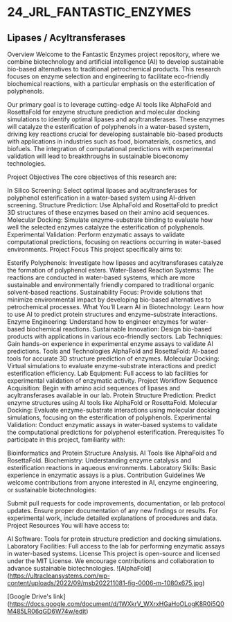 # 24_JRL_FANTASTIC_ENZYMES
## Lipases / Acyltransferases

Overview
Welcome to the Fantastic Enzymes project repository, where we combine biotechnology and artificial intelligence (AI) to develop sustainable bio-based alternatives to traditional petrochemical products. This research focuses on enzyme selection and engineering to facilitate eco-friendly biochemical reactions, with a particular emphasis on the esterification of polyphenols.

Our primary goal is to leverage cutting-edge AI tools like AlphaFold and RosettaFold for enzyme structure prediction and molecular docking simulations to identify optimal lipases and acyltransferases. These enzymes will catalyze the esterification of polyphenols in a water-based system, driving key reactions crucial for developing sustainable bio-based products with applications in industries such as food, biomaterials, cosmetics, and biofuels. The integration of computational predictions with experimental validation will lead to breakthroughs in sustainable bioeconomy technologies.

Project Objectives
The core objectives of this research are:

In Silico Screening: Select optimal lipases and acyltransferases for polyphenol esterification in a water-based system using AI-driven screening.
Structure Prediction: Use AlphaFold and RosettaFold to predict 3D structures of these enzymes based on their amino acid sequences.
Molecular Docking: Simulate enzyme-substrate binding to evaluate how well the selected enzymes catalyze the esterification of polyphenols.
Experimental Validation: Perform enzymatic assays to validate computational predictions, focusing on reactions occurring in water-based environments.
Project Focus
This project specifically aims to:

Esterify Polyphenols: Investigate how lipases and acyltransferases catalyze the formation of polyphenol esters.
Water-Based Reaction Systems: The reactions are conducted in water-based systems, which are more sustainable and environmentally friendly compared to traditional organic solvent-based reactions.
Sustainability Focus: Provide solutions that minimize environmental impact by developing bio-based alternatives to petrochemical processes.
What You’ll Learn
AI in Biotechnology: Learn how to use AI to predict protein structures and enzyme-substrate interactions.
Enzyme Engineering: Understand how to engineer enzymes for water-based biochemical reactions.
Sustainable Innovation: Design bio-based products with applications in various eco-friendly sectors.
Lab Techniques: Gain hands-on experience in experimental enzyme assays to validate AI predictions.
Tools and Technologies
AlphaFold and RosettaFold: AI-based tools for accurate 3D structure prediction of enzymes.
Molecular Docking: Virtual simulations to evaluate enzyme-substrate interactions and predict esterification efficiency.
Lab Equipment: Full access to lab facilities for experimental validation of enzymatic activity.
Project Workflow
Sequence Acquisition: Begin with amino acid sequences of lipases and acyltransferases available in our lab.
Protein Structure Prediction: Predict enzyme structures using AI tools like AlphaFold or RosettaFold.
Molecular Docking: Evaluate enzyme-substrate interactions using molecular docking simulations, focusing on the esterification of polyphenols.
Experimental Validation: Conduct enzymatic assays in water-based systems to validate the computational predictions for polyphenol esterification.
Prerequisites
To participate in this project, familiarity with:

Bioinformatics and Protein Structure Analysis.
AI Tools like AlphaFold and RosettaFold.
Biochemistry: Understanding enzyme catalysis and esterification reactions in aqueous environments.
Laboratory Skills: Basic experience in enzymatic assays is a plus.
Contribution Guidelines
We welcome contributions from anyone interested in AI, enzyme engineering, or sustainable biotechnologies:

Submit pull requests for code improvements, documentation, or lab protocol updates.
Ensure proper documentation of any new findings or results.
For experimental work, include detailed explanations of procedures and data.
Project Resources
You will have access to:

AI Software: Tools for protein structure prediction and docking simulations.
Laboratory Facilities: Full access to the lab for performing enzymatic assays in water-based systems.
License
This project is open-source and licensed under the MIT License. We encourage contributions and collaboration to advance sustainable biotechnologies.
![AlphaFold] (https://ultracleansystems.com/wp-content/uploads/2022/09/msb202211081-fig-0006-m-1080x675.jpg)


[Google Drive's link] (https://docs.google.com/document/d/1WXkrV_WXrxHGaHoOLogK8R0i5Q0M485LR06qGD6W74w/edit)



